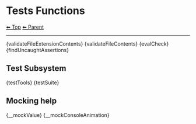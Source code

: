 # Tests Functions

<!-- TEMPLATE header 2 -->
[⬅ Top](index.md) [⬅ Parent ](../index.md)
<hr />

{validateFileExtensionContents}
{validateFileContents}
{evalCheck}
{findUncaughtAssertions}

## Test Subsystem

{testTools}
{testSuite}

## Mocking help

{__mockValue}
{__mockConsoleAnimation}
